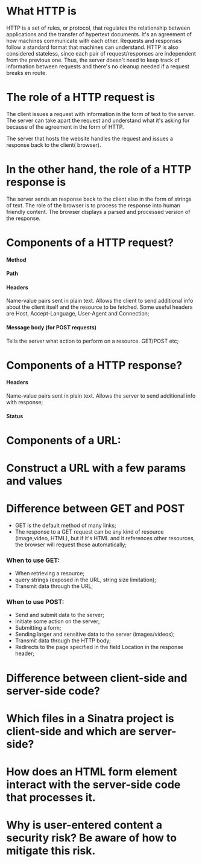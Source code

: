 # What HTTP is

HTTP is a set of rules, or protocol, that regulates the relationship between applications and the transfer of hypertext documents. It's an agreement of how machines communicate with each other. Requests and responses follow a standard format that machines can understand. HTTP is also considered stateless, since each pair of request/responses are independent from the previous one. Thus, the server doesn't need to keep track of information between requests and there's no cleanup needed if a request breaks en route.

# The role of a HTTP request is

The client issues a request with information in the form of text to the server. The server can take apart the request and understand what it's asking for because of the agreement in the form of HTTP.

The server that hosts the website handles the request and issues a response back to the client( browser).

# In the other hand, the role of a HTTP response is

The server sends an response back to the client also in the form of strings of text. The role of the browser is to process the response into human friendly content. The browser displays a parsed and processed version of the response.

# Components of a HTTP request?

#### Method

#### Path

#### Headers

Name-value pairs sent in plain text. Allows the client to send additional info about the client itself and the resource to be fetched. Some useful headers are Host, Accept-Language, User-Agent and Connection;

#### Message body (for POST requests)

Tells the server what action to perform on a resource. GET/POST etc;

# Components of a HTTP response?

#### Headers

Name-value pairs sent in plain text. Allows the server to send additional info with response;

#### Status

# Components of a URL:

# Construct a URL with a few params and values

# Difference between GET and POST
- GET is the default method of many links;
- The response to a GET request can be any kind of resource (image,video, HTML), but if it's HTML and it references other resources, the browser will request those automatically;

### When to use GET:
- When retrieving a resource;
- query strings (exposed in the URL, string size limitation);
- Transmit data through the URL;

### When to use POST:
- Send and submit data to the server;
- Initiate some action on the server;
- Submitting a form;
- Sending larger and sensitive data to the server (images/videos);
- Transmit data through the HTTP body;
- Redirects to the page specified in the field Location in the response header;



# Difference between client-side and server-side code?

# Which files in a Sinatra project is client-side and which are server-side?

# How does an HTML form element interact with the server-side code that processes it.

# Why is user-entered content a security risk? Be aware of how to mitigate this risk.

